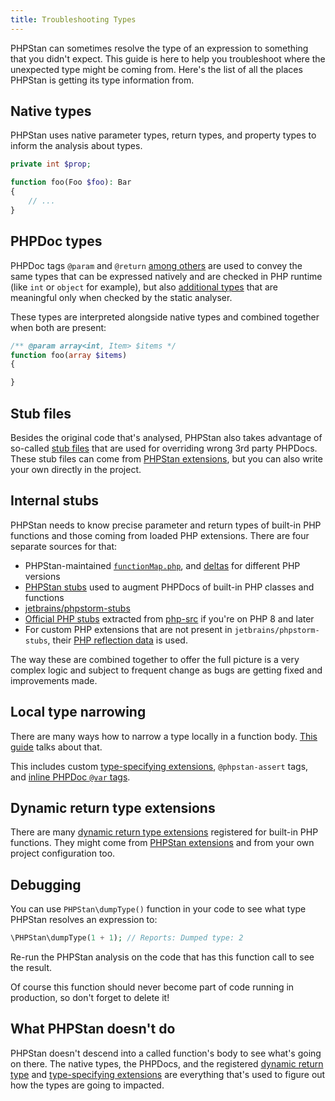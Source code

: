 ```yaml
---
title: Troubleshooting Types
---
```


PHPStan can sometimes resolve the type of an expression to something that you didn't expect. This guide is here to help you troubleshoot where the unexpected type might be coming from. Here's the list of all the places PHPStan is getting its type information from.

Native types
---------

PHPStan uses native parameter types, return types, and property types to inform the analysis about types.

```php
private int $prop;

function foo(Foo $foo): Bar
{
    // ...
}
```

PHPDoc types
---------

 PHPDoc tags `@param` and `@return` [among others](/writing-php-code/phpdocs-basics) are used to convey the same types that can be expressed natively and are checked in PHP runtime (like `int` or `object` for example), but also [additional types](/writing-php-code/phpdoc-types) that are meaningful only when checked by the static analyser.

 These types are interpreted alongside native types and combined together when both are present:

 ```php
 /** @param array<int, Item> $items */
 function foo(array $items)
 {

 }
 ```

Stub files
---------

Besides the original code that's analysed, PHPStan also takes advantage of so-called [stub files](/user-guide/stub-files) that are used for overriding wrong 3rd party PHPDocs. These stub files can come from [PHPStan extensions](/user-guide/extension-library), but you can also write your own directly in the project.

Internal stubs
---------

PHPStan needs to know precise parameter and return types of built-in PHP functions and those coming from loaded PHP extensions. There are four separate sources for that:

* PHPStan-maintained [`functionMap.php`](https://github.com/phpstan/phpstan-src/blob/2.0.x/resources/functionMap.php), and [deltas](https://github.com/phpstan/phpstan-src/tree/2.0.x/resources) for different PHP versions
* [PHPStan stubs](https://github.com/phpstan/phpstan-src/tree/2.0.x/stubs) used to augment PHPDocs of built-in PHP classes and functions
* [jetbrains/phpstorm-stubs](https://github.com/jetbrains/phpstorm-stubs)
* [Official PHP stubs](https://github.com/phpstan/php-8-stubs) extracted from [php-src](https://github.com/php/php-src) if you're on PHP 8 and later
* For custom PHP extensions that are not present in `jetbrains/phpstorm-stubs`, their [PHP reflection data](https://www.php.net/manual/en/book.reflection.php) is used.

The way these are combined together to offer the full picture is a very complex logic and subject to frequent change as bugs are getting fixed and improvements made.

Local type narrowing
---------

There are many ways how to narrow a type locally in a function body. [This guide](/writing-php-code/narrowing-types) talks about that.

This includes custom [type-specifying extensions](/developing-extensions/type-specifying-extensions), `@phpstan-assert` tags, and [inline PHPDoc `@var` tags](/writing-php-code/phpdocs-basics#inline-%40var).

Dynamic return type extensions
---------

There are many [dynamic return type extensions](/developing-extensions/dynamic-return-type-extensions) registered for built-in PHP functions. They might come from [PHPStan extensions](/user-guide/extension-library) and from your own project configuration too.

Debugging
---------

You can use `PHPStan\dumpType()` function in your code to see what type PHPStan resolves an expression to:

```php
\PHPStan\dumpType(1 + 1); // Reports: Dumped type: 2
```

Re-run the PHPStan analysis on the code that has this function call to see the result.

Of course this function should never become part of code running in production, so don't forget to delete it!

What PHPStan doesn't do
---------

PHPStan doesn't descend into a called function's body to see what's going on there. The native types, the PHPDocs, and the registered [dynamic return type](/developing-extensions/dynamic-return-type-extensions) and [type-specifying extensions](/developing-extensions/type-specifying-extensions) are everything that's used to figure out how the types are going to impacted.
